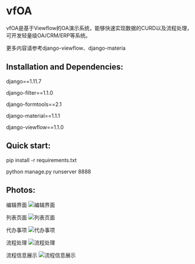 vfOA
==========

vfOA是基于Viewflow的OA演示系统，能够快速实现数据的CURD以及流程处理，可开发轻量级OA/CRM/ERP等系统。

更多内容请参考django-viewflow、django-materia
## Installation and Dependencies:

 django==1.11.7

 django-filter==1.1.0
 
 django-formtools==2.1
 
 django-material==1.1.1
 
 django-viewflow==1.1.0
 
## Quick start:
 pip install -r requirements.txt
 
 python manage.py runserver 8888

## Photos:
编辑界面
![编辑界面](https://raw.githubusercontent.com/htwenhe/vfOA/master/img/1.PNG)

列表页面
![列表页面](https://raw.githubusercontent.com/htwenhe/vfOA/master/img/2.PNG)

代办事项
![代办事项](https://raw.githubusercontent.com/htwenhe/vfOA/master/img/3.PNG)

流程处理
![流程处理](https://raw.githubusercontent.com/htwenhe/vfOA/master/img/4.PNG)

流程信息展示
![流程信息展示](https://raw.githubusercontent.com/htwenhe/vfOA/master/img/5.PNG)
